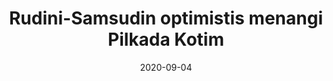 ---
title: Rudini-Samsudin optimistis menangi Pilkada Kotim
date: 2020-09-04
image: https://img.antaranews.com/cache/800x533/2020/09/04/IMG_20200904_224801_800x533.png
url_canonical: "https://kalteng.antaranews.com/berita/423022/rudini-samsudin-optimistis-menangi-pilkada-kotim"
---